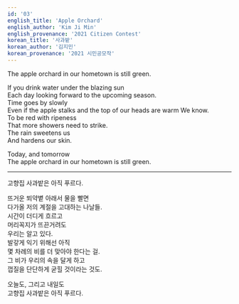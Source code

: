 ```yaml
---
id: '03'
english_title: 'Apple Orchard'
english_author: 'Kim Ji Min'
english_provenance: '2021 Citizen Contest'
korean_title: '사과밭'
korean_author: '김지민'
korean_provenance: '2021 시민공모작'
---
```


The apple orchard in our hometown is still green.

If you drink water under the blazing sun\
Each day looking forward to the upcoming season.\
Time goes by slowly\
Even if the apple stalks and the top of our heads are warm
We know.\
To be red with ripeness \
That more showers need to strike. \
The rain sweetens us \
And hardens our skin.

Today, and tomorrow \
The apple orchard in our hometown is still green.

---

고향집 사과밭은 아직 푸르다.

뜨거운 뙤약볕 아래서 물을 빨면 \
다가올 저의 계절을 고대하는 나날들.\
시간이 더디게 흐르고 \
머리꼭지가 뜨끈거려도 \
우리는 알고 있다. \
발갛게 익기 위해선 아직 \
몇 차례의 비를 더 맞아야 한다는 걸. \
그 비가 우리의 속을 달게 하고 \
껍질을 단단하게 굳힐 것이라는 것도.

오늘도, 그리고 내일도 \
고향집 사과밭은 아직 푸르다.

